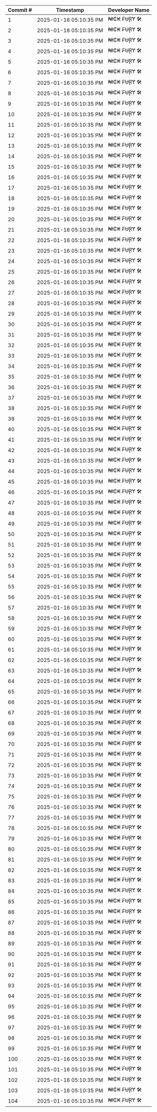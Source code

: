 | Commit # | Timestamp           | Developer Name       |
|----------|---------------------|----------------------|
| 1        | 2025-01-16 05:10:35 PM | ₦ł₵₭ ₣ɄⱤɎ 🛠️        |
| 2        | 2025-01-16 05:10:35 PM | ₦ł₵₭ ₣ɄⱤɎ 🛠️        |
| 3        | 2025-01-16 05:10:35 PM | ₦ł₵₭ ₣ɄⱤɎ 🛠️        |
| 4        | 2025-01-16 05:10:35 PM | ₦ł₵₭ ₣ɄⱤɎ 🛠️        |
| 5        | 2025-01-16 05:10:35 PM | ₦ł₵₭ ₣ɄⱤɎ 🛠️        |
| 6        | 2025-01-16 05:10:35 PM | ₦ł₵₭ ₣ɄⱤɎ 🛠️        |
| 7        | 2025-01-16 05:10:35 PM | ₦ł₵₭ ₣ɄⱤɎ 🛠️        |
| 8        | 2025-01-16 05:10:35 PM | ₦ł₵₭ ₣ɄⱤɎ 🛠️        |
| 9        | 2025-01-16 05:10:35 PM | ₦ł₵₭ ₣ɄⱤɎ 🛠️        |
| 10       | 2025-01-16 05:10:35 PM | ₦ł₵₭ ₣ɄⱤɎ 🛠️        |
| 11       | 2025-01-16 05:10:35 PM | ₦ł₵₭ ₣ɄⱤɎ 🛠️        |
| 12       | 2025-01-16 05:10:35 PM | ₦ł₵₭ ₣ɄⱤɎ 🛠️        |
| 13       | 2025-01-16 05:10:35 PM | ₦ł₵₭ ₣ɄⱤɎ 🛠️        |
| 14       | 2025-01-16 05:10:35 PM | ₦ł₵₭ ₣ɄⱤɎ 🛠️        |
| 15       | 2025-01-16 05:10:35 PM | ₦ł₵₭ ₣ɄⱤɎ 🛠️        |
| 16       | 2025-01-16 05:10:35 PM | ₦ł₵₭ ₣ɄⱤɎ 🛠️        |
| 17       | 2025-01-16 05:10:35 PM | ₦ł₵₭ ₣ɄⱤɎ 🛠️        |
| 18       | 2025-01-16 05:10:35 PM | ₦ł₵₭ ₣ɄⱤɎ 🛠️        |
| 19       | 2025-01-16 05:10:35 PM | ₦ł₵₭ ₣ɄⱤɎ 🛠️        |
| 20       | 2025-01-16 05:10:35 PM | ₦ł₵₭ ₣ɄⱤɎ 🛠️        |
| 21       | 2025-01-16 05:10:35 PM | ₦ł₵₭ ₣ɄⱤɎ 🛠️        |
| 22       | 2025-01-16 05:10:35 PM | ₦ł₵₭ ₣ɄⱤɎ 🛠️        |
| 23       | 2025-01-16 05:10:35 PM | ₦ł₵₭ ₣ɄⱤɎ 🛠️        |
| 24       | 2025-01-16 05:10:35 PM | ₦ł₵₭ ₣ɄⱤɎ 🛠️        |
| 25       | 2025-01-16 05:10:35 PM | ₦ł₵₭ ₣ɄⱤɎ 🛠️        |
| 26       | 2025-01-16 05:10:35 PM | ₦ł₵₭ ₣ɄⱤɎ 🛠️        |
| 27       | 2025-01-16 05:10:35 PM | ₦ł₵₭ ₣ɄⱤɎ 🛠️        |
| 28       | 2025-01-16 05:10:35 PM | ₦ł₵₭ ₣ɄⱤɎ 🛠️        |
| 29       | 2025-01-16 05:10:35 PM | ₦ł₵₭ ₣ɄⱤɎ 🛠️        |
| 30       | 2025-01-16 05:10:35 PM | ₦ł₵₭ ₣ɄⱤɎ 🛠️        |
| 31       | 2025-01-16 05:10:35 PM | ₦ł₵₭ ₣ɄⱤɎ 🛠️        |
| 32       | 2025-01-16 05:10:35 PM | ₦ł₵₭ ₣ɄⱤɎ 🛠️        |
| 33       | 2025-01-16 05:10:35 PM | ₦ł₵₭ ₣ɄⱤɎ 🛠️        |
| 34       | 2025-01-16 05:10:35 PM | ₦ł₵₭ ₣ɄⱤɎ 🛠️        |
| 35       | 2025-01-16 05:10:35 PM | ₦ł₵₭ ₣ɄⱤɎ 🛠️        |
| 36       | 2025-01-16 05:10:35 PM | ₦ł₵₭ ₣ɄⱤɎ 🛠️        |
| 37       | 2025-01-16 05:10:35 PM | ₦ł₵₭ ₣ɄⱤɎ 🛠️        |
| 38       | 2025-01-16 05:10:35 PM | ₦ł₵₭ ₣ɄⱤɎ 🛠️        |
| 39       | 2025-01-16 05:10:35 PM | ₦ł₵₭ ₣ɄⱤɎ 🛠️        |
| 40       | 2025-01-16 05:10:35 PM | ₦ł₵₭ ₣ɄⱤɎ 🛠️        |
| 41       | 2025-01-16 05:10:35 PM | ₦ł₵₭ ₣ɄⱤɎ 🛠️        |
| 42       | 2025-01-16 05:10:35 PM | ₦ł₵₭ ₣ɄⱤɎ 🛠️        |
| 43       | 2025-01-16 05:10:35 PM | ₦ł₵₭ ₣ɄⱤɎ 🛠️        |
| 44       | 2025-01-16 05:10:35 PM | ₦ł₵₭ ₣ɄⱤɎ 🛠️        |
| 45       | 2025-01-16 05:10:35 PM | ₦ł₵₭ ₣ɄⱤɎ 🛠️        |
| 46       | 2025-01-16 05:10:35 PM | ₦ł₵₭ ₣ɄⱤɎ 🛠️        |
| 47       | 2025-01-16 05:10:35 PM | ₦ł₵₭ ₣ɄⱤɎ 🛠️        |
| 48       | 2025-01-16 05:10:35 PM | ₦ł₵₭ ₣ɄⱤɎ 🛠️        |
| 49       | 2025-01-16 05:10:35 PM | ₦ł₵₭ ₣ɄⱤɎ 🛠️        |
| 50       | 2025-01-16 05:10:35 PM | ₦ł₵₭ ₣ɄⱤɎ 🛠️        |
| 51       | 2025-01-16 05:10:35 PM | ₦ł₵₭ ₣ɄⱤɎ 🛠️        |
| 52       | 2025-01-16 05:10:35 PM | ₦ł₵₭ ₣ɄⱤɎ 🛠️        |
| 53       | 2025-01-16 05:10:35 PM | ₦ł₵₭ ₣ɄⱤɎ 🛠️        |
| 54       | 2025-01-16 05:10:35 PM | ₦ł₵₭ ₣ɄⱤɎ 🛠️        |
| 55       | 2025-01-16 05:10:35 PM | ₦ł₵₭ ₣ɄⱤɎ 🛠️        |
| 56       | 2025-01-16 05:10:35 PM | ₦ł₵₭ ₣ɄⱤɎ 🛠️        |
| 57       | 2025-01-16 05:10:35 PM | ₦ł₵₭ ₣ɄⱤɎ 🛠️        |
| 58       | 2025-01-16 05:10:35 PM | ₦ł₵₭ ₣ɄⱤɎ 🛠️        |
| 59       | 2025-01-16 05:10:35 PM | ₦ł₵₭ ₣ɄⱤɎ 🛠️        |
| 60       | 2025-01-16 05:10:35 PM | ₦ł₵₭ ₣ɄⱤɎ 🛠️        |
| 61       | 2025-01-16 05:10:35 PM | ₦ł₵₭ ₣ɄⱤɎ 🛠️        |
| 62       | 2025-01-16 05:10:35 PM | ₦ł₵₭ ₣ɄⱤɎ 🛠️        |
| 63       | 2025-01-16 05:10:35 PM | ₦ł₵₭ ₣ɄⱤɎ 🛠️        |
| 64       | 2025-01-16 05:10:35 PM | ₦ł₵₭ ₣ɄⱤɎ 🛠️        |
| 65       | 2025-01-16 05:10:35 PM | ₦ł₵₭ ₣ɄⱤɎ 🛠️        |
| 66       | 2025-01-16 05:10:35 PM | ₦ł₵₭ ₣ɄⱤɎ 🛠️        |
| 67       | 2025-01-16 05:10:35 PM | ₦ł₵₭ ₣ɄⱤɎ 🛠️        |
| 68       | 2025-01-16 05:10:35 PM | ₦ł₵₭ ₣ɄⱤɎ 🛠️        |
| 69       | 2025-01-16 05:10:35 PM | ₦ł₵₭ ₣ɄⱤɎ 🛠️        |
| 70       | 2025-01-16 05:10:35 PM | ₦ł₵₭ ₣ɄⱤɎ 🛠️        |
| 71       | 2025-01-16 05:10:35 PM | ₦ł₵₭ ₣ɄⱤɎ 🛠️        |
| 72       | 2025-01-16 05:10:35 PM | ₦ł₵₭ ₣ɄⱤɎ 🛠️        |
| 73       | 2025-01-16 05:10:35 PM | ₦ł₵₭ ₣ɄⱤɎ 🛠️        |
| 74       | 2025-01-16 05:10:35 PM | ₦ł₵₭ ₣ɄⱤɎ 🛠️        |
| 75       | 2025-01-16 05:10:35 PM | ₦ł₵₭ ₣ɄⱤɎ 🛠️        |
| 76       | 2025-01-16 05:10:35 PM | ₦ł₵₭ ₣ɄⱤɎ 🛠️        |
| 77       | 2025-01-16 05:10:35 PM | ₦ł₵₭ ₣ɄⱤɎ 🛠️        |
| 78       | 2025-01-16 05:10:35 PM | ₦ł₵₭ ₣ɄⱤɎ 🛠️        |
| 79       | 2025-01-16 05:10:35 PM | ₦ł₵₭ ₣ɄⱤɎ 🛠️        |
| 80       | 2025-01-16 05:10:35 PM | ₦ł₵₭ ₣ɄⱤɎ 🛠️        |
| 81       | 2025-01-16 05:10:35 PM | ₦ł₵₭ ₣ɄⱤɎ 🛠️        |
| 82       | 2025-01-16 05:10:35 PM | ₦ł₵₭ ₣ɄⱤɎ 🛠️        |
| 83       | 2025-01-16 05:10:35 PM | ₦ł₵₭ ₣ɄⱤɎ 🛠️        |
| 84       | 2025-01-16 05:10:35 PM | ₦ł₵₭ ₣ɄⱤɎ 🛠️        |
| 85       | 2025-01-16 05:10:35 PM | ₦ł₵₭ ₣ɄⱤɎ 🛠️        |
| 86       | 2025-01-16 05:10:35 PM | ₦ł₵₭ ₣ɄⱤɎ 🛠️        |
| 87       | 2025-01-16 05:10:35 PM | ₦ł₵₭ ₣ɄⱤɎ 🛠️        |
| 88       | 2025-01-16 05:10:35 PM | ₦ł₵₭ ₣ɄⱤɎ 🛠️        |
| 89       | 2025-01-16 05:10:35 PM | ₦ł₵₭ ₣ɄⱤɎ 🛠️        |
| 90       | 2025-01-16 05:10:35 PM | ₦ł₵₭ ₣ɄⱤɎ 🛠️        |
| 91       | 2025-01-16 05:10:35 PM | ₦ł₵₭ ₣ɄⱤɎ 🛠️        |
| 92       | 2025-01-16 05:10:35 PM | ₦ł₵₭ ₣ɄⱤɎ 🛠️        |
| 93       | 2025-01-16 05:10:35 PM | ₦ł₵₭ ₣ɄⱤɎ 🛠️        |
| 94       | 2025-01-16 05:10:35 PM | ₦ł₵₭ ₣ɄⱤɎ 🛠️        |
| 95       | 2025-01-16 05:10:35 PM | ₦ł₵₭ ₣ɄⱤɎ 🛠️        |
| 96       | 2025-01-16 05:10:35 PM | ₦ł₵₭ ₣ɄⱤɎ 🛠️        |
| 97       | 2025-01-16 05:10:35 PM | ₦ł₵₭ ₣ɄⱤɎ 🛠️        |
| 98       | 2025-01-16 05:10:35 PM | ₦ł₵₭ ₣ɄⱤɎ 🛠️        |
| 99       | 2025-01-16 05:10:35 PM | ₦ł₵₭ ₣ɄⱤɎ 🛠️        |
| 100      | 2025-01-16 05:10:35 PM | ₦ł₵₭ ₣ɄⱤɎ 🛠️        |
| 101      | 2025-01-16 05:10:35 PM | ₦ł₵₭ ₣ɄⱤɎ 🛠️        |
| 102      | 2025-01-16 05:10:35 PM | ₦ł₵₭ ₣ɄⱤɎ 🛠️        |
| 103      | 2025-01-16 05:10:35 PM | ₦ł₵₭ ₣ɄⱤɎ 🛠️        |
| 104      | 2025-01-16 05:10:35 PM | ₦ł₵₭ ₣ɄⱤɎ 🛠️        |
